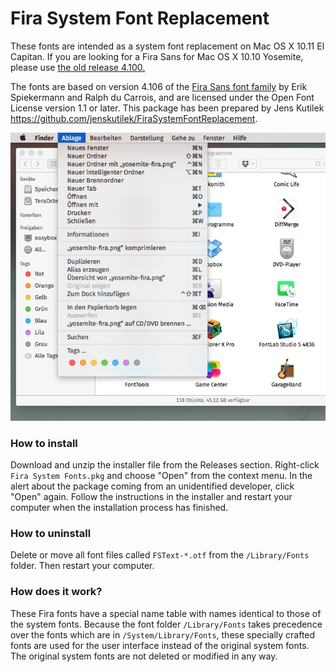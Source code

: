 Fira System Font Replacement
============================

These fonts are intended as a system font replacement on Mac OS X 10.11 El Capitan. If you are looking for a Fira Sans for Mac OS X 10.10 Yosemite, please use [the old release 4.100.](https://github.com/jenskutilek/FiraSystemFontReplacement/releases/tag/v4.100)

The fonts are based on version 4.106 of the [Fira Sans font family](http://www.carrois.com/fira-4-1/) by Erik Spiekermann and Ralph du Carrois, and are licensed under the Open Font License version 1.1 or later. This package has been prepared by Jens Kutilek <https://github.com/jenskutilek/FiraSystemFontReplacement>.

![](el-capitan-fira.png)

### How to install

Download and unzip the installer file from the Releases section. Right-click `Fira System Fonts.pkg` and choose "Open" from the context menu. In the alert about the package coming from an unidentified developer, click "Open" again. Follow the instructions in the installer and restart your computer when the installation process has finished.

### How to uninstall

Delete or move all font files called `FSText-*.otf` from the `/Library/Fonts` folder. Then restart your computer.

### How does it work?

These Fira fonts have a special name table with names identical to those of the system fonts. Because the font folder `/Library/Fonts` takes precedence over the fonts which are in `/System/Library/Fonts`, these specially crafted fonts are used for the user interface instead of the original system fonts. The original system fonts are not deleted or modified in any way.